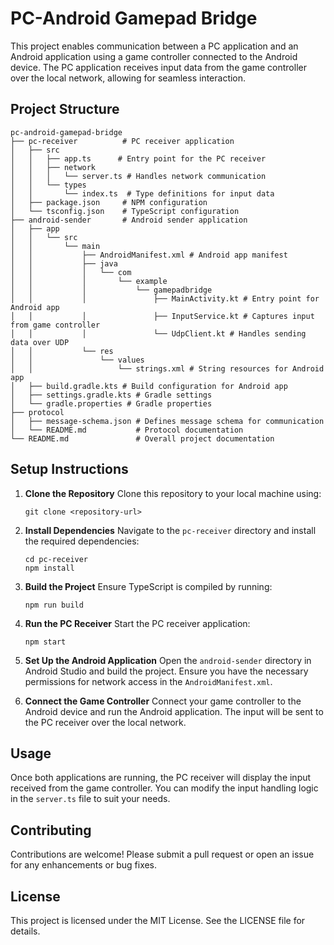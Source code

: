 # PC-Android Gamepad Bridge

This project enables communication between a PC application and an Android application using a game controller connected to the Android device. The PC application receives input data from the game controller over the local network, allowing for seamless interaction.

## Project Structure

```
pc-android-gamepad-bridge
├── pc-receiver          # PC receiver application
│   ├── src
│   │   ├── app.ts      # Entry point for the PC receiver
│   │   ├── network
│   │   │   └── server.ts # Handles network communication
│   │   └── types
│   │       └── index.ts  # Type definitions for input data
│   ├── package.json     # NPM configuration
│   └── tsconfig.json    # TypeScript configuration
├── android-sender       # Android sender application
│   ├── app
│   │   └── src
│   │       └── main
│   │           ├── AndroidManifest.xml # Android app manifest
│   │           ├── java
│   │           │   └── com
│   │           │       └── example
│   │           │           └── gamepadbridge
│   │           │               ├── MainActivity.kt # Entry point for Android app
│   │           │               ├── InputService.kt # Captures input from game controller
│   │           │               └── UdpClient.kt # Handles sending data over UDP
│   │           └── res
│   │               └── values
│   │                   └── strings.xml # String resources for Android app
│   ├── build.gradle.kts # Build configuration for Android app
│   ├── settings.gradle.kts # Gradle settings
│   └── gradle.properties # Gradle properties
├── protocol
│   ├── message-schema.json # Defines message schema for communication
│   └── README.md           # Protocol documentation
└── README.md               # Overall project documentation
```

## Setup Instructions

1. **Clone the Repository**
   Clone this repository to your local machine using:
   ```
   git clone <repository-url>
   ```

2. **Install Dependencies**
   Navigate to the `pc-receiver` directory and install the required dependencies:
   ```
   cd pc-receiver
   npm install
   ```

3. **Build the Project**
   Ensure TypeScript is compiled by running:
   ```
   npm run build
   ```

4. **Run the PC Receiver**
   Start the PC receiver application:
   ```
   npm start
   ```

5. **Set Up the Android Application**
   Open the `android-sender` directory in Android Studio and build the project. Ensure you have the necessary permissions for network access in the `AndroidManifest.xml`.

6. **Connect the Game Controller**
   Connect your game controller to the Android device and run the Android application. The input will be sent to the PC receiver over the local network.

## Usage

Once both applications are running, the PC receiver will display the input received from the game controller. You can modify the input handling logic in the `server.ts` file to suit your needs.

## Contributing

Contributions are welcome! Please submit a pull request or open an issue for any enhancements or bug fixes.

## License

This project is licensed under the MIT License. See the LICENSE file for details.
